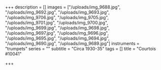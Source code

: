+++
description = []
images = ["/uploads/img_9688.jpg", "/uploads/img_9692.jpg", "/uploads/img_9693.jpg", "/uploads/img_9706.jpg", "/uploads/img_9705.jpg", "/uploads/img_9701.jpg", "/uploads/img_9700.jpg", "/uploads/img_9699.jpg", "/uploads/img_9698.jpg", "/uploads/img_9697.jpg", "/uploads/img_9696.jpg", "/uploads/img_9695.jpg", "/uploads/img_9694.jpg", "/uploads/img_9690.jpg", "/uploads/img_9689.jpg"]
instruments = "trumpets"
series = ""
subtitle = "Circa 1930-35"
tags = []
title = "Courtois #10041"

+++
